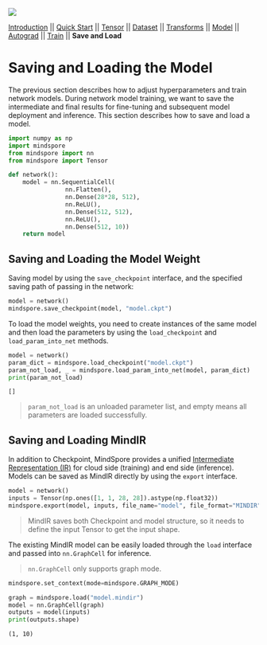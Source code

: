 <a href="https://gitee.com/mindspore/docs/blob/r2.0/tutorials/source_en/beginner/save_load.md" target="_blank"><img src="https://mindspore-website.obs.cn-north-4.myhuaweicloud.com/website-images/r2.0/resource/_static/logo_source_en.png"></a>

[Introduction](https://www.mindspore.cn/tutorials/en/r2.0/beginner/introduction.html) || [Quick Start](https://www.mindspore.cn/tutorials/en/r2.0/beginner/quick_start.html) || [Tensor](https://www.mindspore.cn/tutorials/en/r2.0/beginner/tensor.html) || [Dataset](https://www.mindspore.cn/tutorials/en/r2.0/beginner/dataset.html) || [Transforms](https://www.mindspore.cn/tutorials/en/r2.0/beginner/transforms.html) || [Model](https://www.mindspore.cn/tutorials/en/r2.0/beginner/model.html) || [Autograd](https://www.mindspore.cn/tutorials/en/r2.0/beginner/autograd.html) || [Train](https://www.mindspore.cn/tutorials/en/r2.0/beginner/train.html) || **Save and Load**

# Saving and Loading the Model

The previous section describes how to adjust hyperparameters and train network models. During network model training, we want to save the intermediate and final results for fine-tuning and subsequent model deployment and inference. This section describes how to save and load a model.

```python
import numpy as np
import mindspore
from mindspore import nn
from mindspore import Tensor
```

```python
def network():
    model = nn.SequentialCell(
                nn.Flatten(),
                nn.Dense(28*28, 512),
                nn.ReLU(),
                nn.Dense(512, 512),
                nn.ReLU(),
                nn.Dense(512, 10))
    return model
```

## Saving and Loading the Model Weight

Saving model by using the `save_checkpoint` interface, and the specified saving path of passing in the network:

```python
model = network()
mindspore.save_checkpoint(model, "model.ckpt")
```

To load the model weights, you need to create instances of the same model and then load the parameters by using the `load_checkpoint` and `load_param_into_net` methods.

```python
model = network()
param_dict = mindspore.load_checkpoint("model.ckpt")
param_not_load, _ = mindspore.load_param_into_net(model, param_dict)
print(param_not_load)
```

```text
[]
```

> `param_not_load` is an unloaded parameter list, and empty means all parameters are loaded successfully.

## Saving and Loading MindIR

In addition to Checkpoint, MindSpore provides a unified [Intermediate Representation (IR)](https://www.mindspore.cn/docs/en/r2.0/design/mindir.html) for cloud side (training) and end side (inference). Models can be saved as MindIR directly by using the `export` interface.

```python
model = network()
inputs = Tensor(np.ones([1, 1, 28, 28]).astype(np.float32))
mindspore.export(model, inputs, file_name="model", file_format="MINDIR")
```

> MindIR saves both Checkpoint and model structure, so it needs to define the input Tensor to get the input shape.

The existing MindIR model can be easily loaded through the `load` interface and passed into `nn.GraphCell` for inference.

> `nn.GraphCell` only supports graph mode.

```python
mindspore.set_context(mode=mindspore.GRAPH_MODE)

graph = mindspore.load("model.mindir")
model = nn.GraphCell(graph)
outputs = model(inputs)
print(outputs.shape)
```

```text
(1, 10)
```
